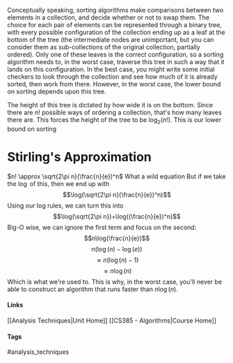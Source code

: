 Conceptually speaking, sorting algorithms make comparisons between two elements in a collection, and decide whether or not to swap them. The choice for each pair of elements can be represented through a binary tree, with every possible configuration of the collection ending up as a leaf at the bottom of the tree (the intermediate nodes are unimportant, but you can consider them as sub-collections of the original collection, partially ordered). Only one of these leaves is the correct configuration, so a sorting algorithm needs to, in the worst case, traverse this tree in such a way that it lands on this configuration.
In the best case, you might write some initial checkers to look through the collection and see how much of it is already sorted, then work from there. However, in the worst case, the lower bound on sorting depends upon this tree.

The height of this tree is dictated by how wide it is on the bottom. Since there are $n!$ possible ways of ordering a collection, that's how many leaves there are. This forces the height of the tree to be $\log_2(n!)$. This is our lower bound on sorting
# Stirling's Approximation
$n! \approx \sqrt{2\pi n}(\frac{n}{e})^n$
What a wild equation
But if we take the $\log$ of this, then we end up with $$\log(\sqrt{2\pi n}(\frac{n}{e})^n)$$
Using our log rules, we can turn this into $$\log(\sqrt{2\pi n})+\log((\frac{n}{e})^n)$$
Big-O wise, we can ignore the first term and focus on the second: $$n\log(\frac{n}{e})$$
$$n(\log(n)-\log(e))$$
$$\approx n(\log(n)-1)$$
$$\approx n\log(n)$$
Which is what we're used to. This is why, in the worst case, you'll never be able to construct an algorithm that runs faster than $n\log(n)$.

#### Links
[[Analysis Techniques|Unit Home]]
[[CS385 - Algorithms|Course Home]]
#### Tags
#analysis_techniques 